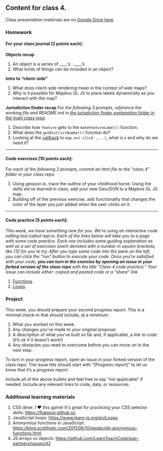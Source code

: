 ## Content for class 4. 

Class presentation materials are on [Google Drive here](https://docs.google.com/presentation/d/1xFKq4-M3xhVJ5hx-qSfe4pHjDcgIYKI6unKXp09UVWc/edit?usp=sharing).

### Homework

#### For your class journal (2 points each):

**Objects recap**
1. An object is a series of ____’s : ____’s 
2. What kinds of things can be included in an object?

**Intro to “client-side”**
1. What does client-side rendering mean in the context of web maps?
2. Why is it possible for Mapbox GL JS to place labels dynamically as you interact with the map?

**Jurisdiction finder recap**
_For the following 3 prompts, reference the working file and README.md in [the jurisdiction finder explanation folder in the main class repo](https://github.com/mapbox/web-mapping-curriculum/tree/master/class-4/in-class-exercises/jurisdiction-finder-explanation)_.
1. Describe how `feature` gets to the `makeFeatureLabel()` function.
2. What does the `getDistrictNumber()` function do?
3. Looking at the [callback](https://codeburst.io/javascript-what-the-heck-is-a-callback-aba4da2deced) to `map.on('click',...)`, what is `e` and why do we need it?

---

#### Code exercises [10 points each]:
_For each of the following 2 prompts, commit an html file to the "class 4" folder in your class repo._
1. Using geojson.io, trace the outline of your childhood home. Using the skills we’ve learned in class, add your new GeoJSON to a Mapbox GL JS map.
2. Building off of the previous exercise, add functionality that changes the color of the layer you just added when the user clicks on it.

---

#### Code practice [5 points each]:
_This week, we have something new for you. We're using an interactive code editing tool called repl.io. Each of the links below will take you to a page with some code practice. Each one includes some guiding explanation as well as a set of exercises (each denoted with a number in square brackets, like [1]) for you to try. After you type some code into the pane on the left, you can click the "run" button to execute your code. Once you're satisfied with your code, **you can turn in the exercise by opening an issue in your forked version of the class repo** with the title "Class 4 code practice." Your issue can include either: copied and pasted code or a "share" link_.

1. [Functions](https://repl.it/@danswick/Functions).
2. [Loops](https://repl.it/@danswick/loops).



### Project

This week, you should prepare your second progress report. This is a minimal check-in that should include, at a minimum:

1. What you worked on this week.
2. Any changes you’ve made to your original proposal.
3. A description of what you’ve built so far and, if applicable, a link to code (it’s ok if it doesn’t work!)
4. Any obstacles you need to overcome before you can move on to the next step.

To turn in your progress report, open an issue in your forked version of the class repo. The issue title should start with “[Progress report]” to let us know that it’s a progress report. 

Include all of the above bullets and feel free to say “not applicable” if needed. Include any relevant links to code, data, or resources.

### Additional learning materials

1. CSS diner. I ❤️ this game! It's great for practicing your CSS selector skills: https://flukeout.github.io/
2. JavaScript loops: https://www.learn-js.org/en/Loops
3. Anonymous functions in JavaScript: https://blog.scottlogic.com/2011/06/10/javascript-anonymous-functions.html
4. JS arrays vs objects: https://github.com/LearnTeachCode/pair-partners/issues/42


